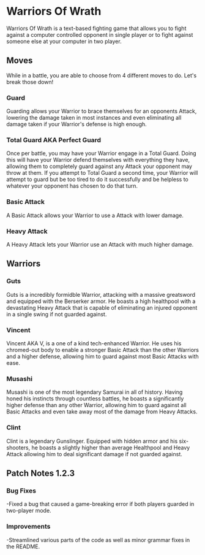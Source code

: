 # Warriors Of Wrath

Warriors Of Wrath is a text-based fighting game that allows you to fight against a computer controlled opponent in single player or to fight against someone else at your computer in two player.

## Moves

While in a battle, you are able to choose from 4 different moves to do. Let's break those down!

### Guard

Guarding allows your Warrior to brace themselves for an opponents Attack, lowering the damage taken in most instances and even eliminating all damage taken if your Warrior's defense is high enough.

### Total Guard AKA Perfect Guard

Once per battle, you may have your Warrior engage in a Total Guard. Doing this will have your Warrior defend themselves with everything they have, allowing them to completely guard against any Attack your opponent may throw at them. If you attempt to Total Guard a second time, your Warrior will attempt to guard but be too tired to do it successfully and be helpless to whatever your opponent has chosen to do that turn.

### Basic Attack

A Basic Attack allows your Warrior to use a Attack with lower damage.

### Heavy Attack

A Heavy Attack lets your Warrior use an Attack with much higher damage.

## Warriors

### Guts

Guts is a incredibly formidble Warrior, attacking with a massive greatsword and equipped with the Berserker armor. He boasts a high healthpool with a devastating Heavy Attack that is capable of eliminating an injured opponent in a single swing if not guarded against.

### Vincent

Vincent AKA V, is a one of a kind tech-enhanced Warrior. He uses his chromed-out body to enable a stronger Basic Attack than the other Warriors and a higher defense, allowing him to guard against most Basic Attacks with ease.

### Musashi

Musashi is one of the most legendary Samurai in all of history. Having honed his instincts through countless battles, he boasts a significantly higher defense than any other Warrior, allowing him to guard against all Basic Attacks and even take away most of the damage from Heavy Attacks.

### Clint

Clint is a legendary Gunslinger. Equipped with hidden armor and his six-shooters, he boasts a slightly higher than average Healthpool and Heavy Attack allowing him to deal significant damage if not guarded against.

## Patch Notes 1.2.3

### Bug Fixes

-Fixed a bug that caused a game-breaking error if both players guarded in two-player mode.

### Improvements

-Streamlined various parts of the code as well as minor grammar fixes in the README.
